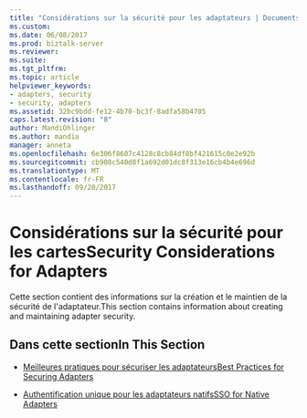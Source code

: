 ```yaml
---
title: "Considérations sur la sécurité pour les adaptateurs | Documents Microsoft"
ms.custom: 
ms.date: 06/08/2017
ms.prod: biztalk-server
ms.reviewer: 
ms.suite: 
ms.tgt_pltfrm: 
ms.topic: article
helpviewer_keywords:
- adapters, security
- security, adapters
ms.assetid: 32bc9bdd-fe12-4b70-bc3f-8adfa58b4705
caps.latest.revision: "8"
author: MandiOhlinger
ms.author: mandia
manager: anneta
ms.openlocfilehash: 6e306f8607c4128c8cb84df8bf421615c0e2e92b
ms.sourcegitcommit: cb908c540d8f1a692d01dc8f313e16cb4b4e696d
ms.translationtype: MT
ms.contentlocale: fr-FR
ms.lasthandoff: 09/20/2017
---
```

# <a name="security-considerations-for-adapters"></a><span data-ttu-id="88822-102">Considérations sur la sécurité pour les cartes</span><span class="sxs-lookup"><span data-stu-id="88822-102">Security Considerations for Adapters</span></span>
<span data-ttu-id="88822-103">Cette section contient des informations sur la création et le maintien de la sécurité de l'adaptateur.</span><span class="sxs-lookup"><span data-stu-id="88822-103">This section contains information about creating and maintaining adapter security.</span></span>  
  
## <a name="in-this-section"></a><span data-ttu-id="88822-104">Dans cette section</span><span class="sxs-lookup"><span data-stu-id="88822-104">In This Section</span></span>  
  
-   [<span data-ttu-id="88822-105">Meilleures pratiques pour sécuriser les adaptateurs</span><span class="sxs-lookup"><span data-stu-id="88822-105">Best Practices for Securing Adapters</span></span>](../core/best-practices-for-securing-adapters.md)  
  
-   [<span data-ttu-id="88822-106">Authentification unique pour les adaptateurs natifs</span><span class="sxs-lookup"><span data-stu-id="88822-106">SSO for Native Adapters</span></span>](../core/sso-for-native-adapters.md)